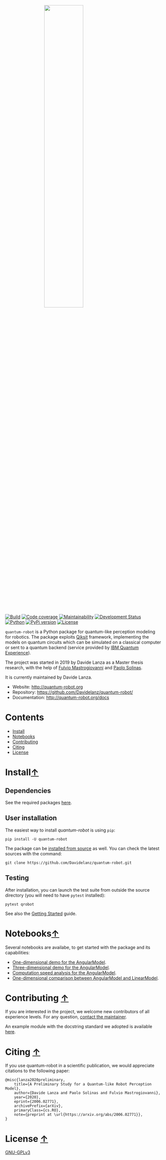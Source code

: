 <img src="https://raw.githubusercontent.com/Davidelanz/quantum-robot/master/docs/quantum-robot-logo.svg" style=" display: block; margin-left: auto; margin-right: auto; width: 50%;">

[![Build](https://travis-ci.com/Davidelanz/quantum-robot.svg?token=BnWGyPSEGJoK3Kmq8jGJ&branch=massvg)](https://travis-ci.com/github/Davidelanz/quantum-robot)
[![Code coverage](https://codecov.io/gh/Davidelanz/quantum-robot/branch/master/graph/badge.svg?token=69IQEINMQU)](https://codecov.io/gh/Davidelanz/quantum-robot)
[![Maintainability](https://api.codeclimate.com/v1/badges/498a54bb981af54decec/maintainability)](https://codeclimate.com/github/Davidelanz/quantum-robot/maintainability)
[![Development Status](https://pypip.in/status/quantum-robot/badge.svg)](https://pypi.org/project/quantum-robot/)
[![Python](https://img.shields.io/badge/python-3.6%7C3.7%7C3.8-blue)](#)
[![PyPi version](https://badge.fury.io/py/quantum-robot.svg)](https://pypi.org/project/quantum-robot/)
[![License](https://img.shields.io/badge/license-GNU_GPL_v3-blue)](https://github.com/Davidelanz/quantum-robot/blob/master/LICENSE)

<!-- table align="center" style="width:70%; border: 1px solid black; margin-bottom:20px">
    <tr>
    <th> <b>BEWARE:</b> package still under developement. If you are not one of the developers, it is not suggested to install it yet.
    </tr>
</table -->

`quantum-robot` is a Python package for quantum-like perception modeling
for robotics. The package exploits [Qiksit](https://qiskit.org/)
framework, implementing the models on quantum circuits which can be
simulated on a classical computer or sent to a quantum backend (service
provided by [IBM Quantum
Experience](https://quantum-computing.ibm.com/)).

The project was started in 2019 by Davide Lanza as a Master thesis
research, with the help of [Fulvio
Mastrogiovanni](https://www.dibris.unige.it/mastrogiovanni-fulvio) and
[Paolo
Solinas](http://www.spin.cnr.it/index.php/people/46-researchers/49-solinas-paolo.html).

It is currently maintained by Davide Lanza.

-   Website: <http://quantum-robot.org>
-   Repository: <https://github.com/Davidelanz/quantum-robot/>
-   Documentation: <http://quantum-robot.org/docs>

Contents
========

-   [Install](#install)
-   [Notebooks](#notebooks)
-   [Contributing](#contributing)
-   [Citing](#citing)
-   [License](#license)

Install[↑](#contents)
=====================

Dependencies
------------

See the required packages
[here](https://github.com/Davidelanz/quantum-robot/blob/master/requirements.txt).

User installation
-----------------

The easiest way to install *quantum-robot* is using `pip`:

    pip install -U quantum-robot

The package can be [installed from
source](https://packaging.python.org/tutorials/installing-packages/#id19)
as well. You can check the latest sources with the command:

    git clone https://github.com/Davidelanz/quantum-robot.git

Testing
-------

After installation, you can launch the test suite from outside the
source directory (you will need to have `pytest` installed):

    pytest qrobot

See also the [Getting
Started](http://www.quantum-robot.org/docs/getting_started.html) guide.

Notebooks[↑](#contents)
=======================

Several notebooks are availabe, to get started with the package and its
capabilities:

-   [One-dimensional demo for the
    AngularModel](https://github.com/Davidelanz/quantum-robot/blob/master/notebooks/demo_angular_dim1.ipynb).
-   [Three-dimensional demo for the
    AngularModel](https://github.com/Davidelanz/quantum-robot/blob/master/notebooks/demo_angular_dim3_RGB.ipynb).
-   [Computation speed analysis for the
    AngularModel](https://github.com/Davidelanz/quantum-robot/blob/master/notebooks/computation_speed.ipynb).
-   [One-dimensional comparison between AngularModel and
    LinearModel](https://github.com/Davidelanz/quantum-robot/blob/master/notebooks/model_comparison.ipynb).

Contributing [↑](#contents)
===========================

If you are interested in the project, we welcome new contributors of all
experience levels. For any question, [contact the
maintainer](mailto:davidel96@hotmail.it).

An example module with the docstring standard we adopted is available
[here](https://github.com/Davidelanz/quantum-robot/blob/master/docs/example/qrobot_doc.py).

Citing [↑](#contents)
=====================

If you use quantum-robot in a scientific publication, we would
appreciate citations to the following paper:

``` {.sourceCode .bibtex}
@misc{lanza2020preliminary,
    title={A Preliminary Study for a Quantum-like Robot Perception Model},
    author={Davide Lanza and Paolo Solinas and Fulvio Mastrogiovanni},
    year={2020},
    eprint={2006.02771},
    archivePrefix={arXiv},
    primaryClass={cs.RO},
    note={preprint at \url{https://arxiv.org/abs/2006.02771}},
}
```

License [↑](#contents)
======================

[GNU-GPLv3](https://github.com/Davidelanz/quantum-robot/blob/master/LICENSE)
